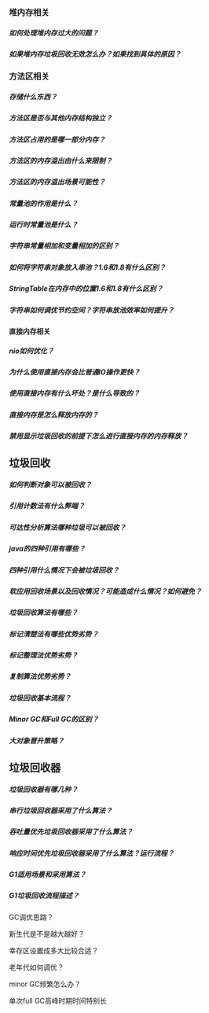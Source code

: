 ### 堆内存相关

##### 如何处理堆内存过大的问题？

##### 如果堆内存垃圾回收无效怎么办？如果找到具体的原因？

### 方法区相关

##### 存储什么东西？

##### 方法区是否与其他内存结构独立？

##### 方法区占用的是哪一部分内存？

##### 方法区的内存溢出由什么来限制？

##### 方法区的内存溢出场景可能性？

##### 常量池的作用是什么？

##### 运行时常量池是什么？

##### 字符串常量相加和变量相加的区别？

##### 如何将字符串对象放入串池？1.6和1.8有什么区别？

##### StringTable在内存中的位置1.6和1.8有什么区别？

##### 字符串如何调优节约空间？字符串放池效率如何提升？

#### 直接内存相关

##### nio如何优化？

##### 为什么使用直接内存会比普通IO操作更快？

##### 使用直接内存有什么坏处？是什么导致的？

##### 直接内存是怎么释放内存的？

#####  禁用显示垃圾回收的前提下怎么进行直接内存的内存释放？

## 垃圾回收

##### 如何判断对象可以被回收？

##### 引用计数法有什么弊端？

##### 可达性分析算法哪种垃圾可以被回收？

##### java的四种引用有哪些？

##### 四种引用什么情况下会被垃圾回收？

##### 软应用回收场景以及回收情况？可能造成什么情况？如何避免？ 

##### 垃圾回收算法有哪些？

##### 标记清楚法有哪些优势劣势？

##### 标记整理法优势劣势？

##### 复制算法优势劣势？

##### 垃圾回收基本流程？

##### Minor GC和Full GC的区别？

##### 大对象晋升策略？ 

## 垃圾回收器

##### 垃圾回收器有哪几种？

##### 串行垃圾回收器采用了什么算法？

##### 吞吐量优先垃圾回收器采用了什么算法？

##### 响应时间优先垃圾回收器采用了什么算法？运行流程？

##### G1适用场景和采用算法？

##### G1垃圾回收流程描述？

GC调优思路？

新生代是不是越大越好？

幸存区设置成多大比较合适？

老年代如何调优？

minor GC频繁怎么办？

单次full GC高峰时期时间特别长
